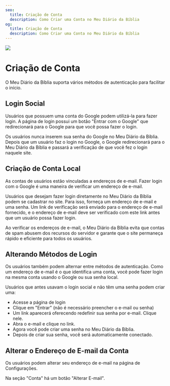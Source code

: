 ```yaml
---
seo:
  title: Criação de Conta
  description: Como Criar uma Conta no Meu Diário da Bíblia
og:
  title: Criação de Conta
  description: Como Criar uma Conta no Meu Diário da Bíblia
---
```


![](/share.jpg)

# Criação de Conta

O Meu Diário da Bíblia suporta vários métodos de autenticação para facilitar o início.

## Login Social

Usuários que possuem uma conta do Google podem utilizá-la para fazer login. A página de login possui um botão "Entrar com o Google" que redirecionará para o Google para que você possa fazer o login.

Os usuários nunca inserem sua senha do Google no Meu Diário da Bíblia. Depois que um usuário faz o login no Google, o Google redirecionará para o Meu Diário da Bíblia e passará a verificação de que você fez o login naquele site.

## Criação de Conta Local

As contas de usuários estão vinculadas a endereços de e-mail. Fazer login com o Google é uma maneira de verificar um endereço de e-mail.

Usuários que desejam fazer login diretamente no Meu Diário da Bíblia podem se cadastrar no site. Para isso, forneça um endereço de e-mail e uma senha. Um link de verificação será enviado para o endereço de e-mail fornecido, e o endereço de e-mail deve ser verificado com este link antes que um usuário possa fazer login.

Ao verificar os endereços de e-mail, o Meu Diário da Bíblia evita que contas de spam abusem dos recursos do servidor e garante que o site permaneça rápido e eficiente para todos os usuários.

## Alterando Métodos de Login

Os usuários também podem alternar entre métodos de autenticação. Como um endereço de e-mail é o que identifica uma conta, você pode fazer login na mesma conta usando o Google ou sua senha local.

Usuários que antes usavam o login social e não têm uma senha podem criar uma:

* Acesse a página de login
* Clique em "Entrar" (não é necessário preencher o e-mail ou senha)
* Um link aparecerá oferecendo redefinir sua senha por e-mail. Clique nele.
* Abra o e-mail e clique no link.
* Agora você pode criar uma senha no Meu Diário da Bíblia.
* Depois de criar sua senha, você será automaticamente conectado.

## Alterar o Endereço de E-mail da Conta

Os usuários podem alterar seu endereço de e-mail na página de Configurações.

Na seção "Conta" há um botão "Alterar E-mail".